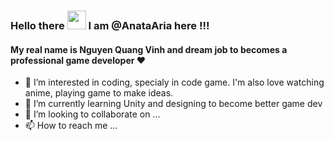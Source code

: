 ### Hello there <img src= "https://raw.githubusercontent.com/MartinHeinz/MartinHeinz/master/wave.gif" width = "30px"> I am @AnataAria here !!! 
#### My real name is Nguyen Quang Vinh and dream job to becomes a professional game developer ❤
- 👀 I’m interested in coding, specialy in code game. I'm also love watching anime, playing game to make ideas.
- 🌱 I’m currently learning Unity and designing to become better game dev
- 💞️ I’m looking to collaborate on ...
- 📫 How to reach me ...

<!---
AnataAria/AnataAria is a ✨ special ✨ repository because its `README.md` (this file) appears on your GitHub profile.
You can click the Preview link to take a look at your changes.
--->
